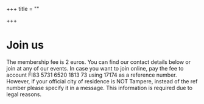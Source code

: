 +++
title = ""

+++
# Join us

The membership fee is 2 euros. You can find our contact details below or join at any of our events. In case you want to join online, pay the fee to account FI83 5731 6520 1813 73 using 17174 as a reference number. However, if your official city of residence is NOT Tampere, instead of the ref number please specify it in a message. This information is required due to legal reasons.